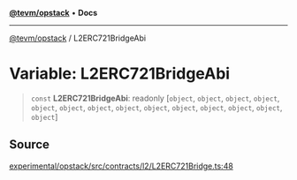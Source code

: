 [**@tevm/opstack**](../README.md) • **Docs**

***

[@tevm/opstack](../globals.md) / L2ERC721BridgeAbi

# Variable: L2ERC721BridgeAbi

> `const` **L2ERC721BridgeAbi**: readonly [`object`, `object`, `object`, `object`, `object`, `object`, `object`, `object`, `object`, `object`, `object`, `object`, `object`, `object`]

## Source

[experimental/opstack/src/contracts/l2/L2ERC721Bridge.ts:48](https://github.com/evmts/tevm-monorepo/blob/main/experimental/opstack/src/contracts/l2/L2ERC721Bridge.ts#L48)

